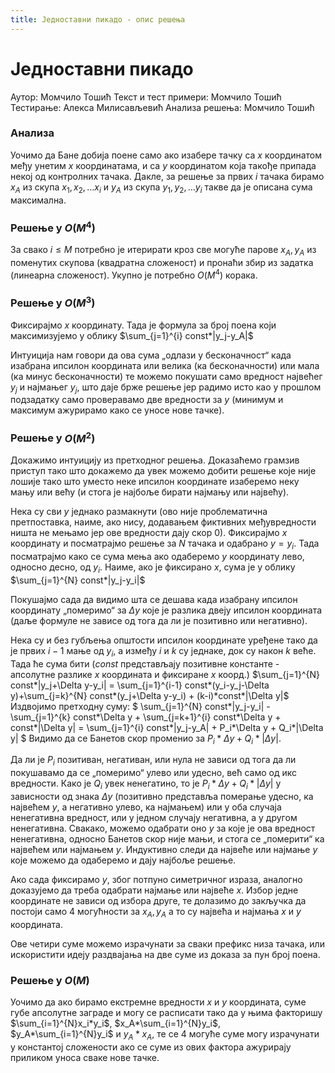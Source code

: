 ```yaml
---
title: Једноставни пикадо - опис решења
---
```


# Једноставни пикадо

Аутор: Момчило Тошић
Текст и тест примери: Момчило Тошић
Тестирање: Алекса Милисављевић
Анализа решења: Момчило Тошић

### Анализа

Уочимо да Бане добија поене само ако изабере тачку са $x$ координатом међу унетим $x$ координатама, и са $y$ координатом која такође припада некој од контролних тачака.
Дакле, за решење за првих $i$ тачака бирамо $x_A$ из скупа $x_1,x_2,\ldots x_i$ и $y_A$ из скупа $y_1,y_2,\ldots y_i$ такве да је описана сума максимална.

### Решење у $O(M^4)$

За свако $i \leq M$ потребно је итерирати кроз све могуће парове $x_A,y_A$ из поменутих скупова (квадратна сложеност) и пронаћи збир из задатка (линеарна сложеност).
Укупно је потребно $O(M^4)$ корака.

### Решење у $O(M^3)$

Фиксирајмо $x$ координату. Тада је формула за број поена који максимизујемо у облику $\sum_{j=1}^{i} const*|y_j-y_A|$

Интуиција нам говори да ова сума „одлази у бесконачност“ када изабрана ипсилон координата или велика (ка бесконачности) или мала (ка минус бесконачности) те можемо покушати само вредност највећег $y_j$ и најмањег $y_j$, што даје брже решење јер радимо исто као у прошлом подзадатку само проверавамо две вредности за $y$ (минимум и максимум
ажурирамо како се уносе нове тачке). 

### Решење у $O(M^2)$

Докажимо интуицију из претходног решења. Доказаћемо грамзив приступ тако што докажемо да увек можемо добити решење које није лошије тако што уместо неке ипсилон координате изаберемо неку мању или већу (и стога је најбоље бирати најмању или највећу).

Нека су сви $y$ једнако размакнути (ово није проблематична претпоставка, наиме, ако нису, додавањем фиктивних међувредности ништа не мењамо јер ове вредности дају скор 0).
Фиксирајмо $x$ координату и посматрајмо решење за $N$ тачака и одабрано $y=y_i$. Тада посматрајмо како се сума мења ако одаберемо $y$ координату лево, односно десно, од
$y_i$.
Наиме, ако је фиксирано $x$, сума је у облику $\sum_{j=1}^{N} const*|y_j-y_i|$

Покушајмо сада да видимо шта се дешава када
изабрану ипсилон координату „померимо“ за $\Delta y$ које је разлика двеју ипсилон координата (даље формуле не зависе од тога да ли је позитивно или негативно). 

Нека су и без губљења општости ипсилон координате уређене тако да је првих $i-1$ мање од $y_i$, а између $i$ и $k$ су једнаке, док су након $k$ веће. 
Тада ће сума бити ($const$ представљају позитивне константе - апсолутне разлике $x$ координата и фиксиране $x$ коорд.)
$\sum_{j=1}^{N} const*|y_j+\Delta y-y_i| = \sum_{j=1}^{i-1} const*(y_i-y_j-\Delta y)+\sum_{j=k}^{N} const*(y_j+\Delta y-y_i) + (k-i)*const*|\Delta y|$
Издвојимо претходну суму:
$ \sum_{j=1}^{N} const*|y_j-y_i| - \sum_{j=1}^{k} const*\Delta y + \sum_{j=k+1}^{i} const*\Delta y + const*|\Delta y| = \sum_{j=1}^{i} const*|y_j-y_A| + P_i*\Delta y + Q_i*|\Delta y| $
Видимо да се Банетов скор променио за $P_i*\Delta y + Q_i*|\Delta y|$.

Да ли је $P_i$ позитиван, негативан, или нула не зависи од тога да ли покушавамо да се „померимо“ улево или удесно, већ само од икс вредности. Како је $Q_i$ увек ненегатино,
то је $P_i*\Delta y + Q_i*|\Delta y|$ у зависности од знака $\Delta y$ (позитивно представља померање удесно, ка највећем $y$, а негативно улево, ка најмањем) или у оба случаја ненегативна вредност, или у једном случају негативна, а у другом ненегативна. Свакако, можемо одабрати оно $y$ за које је ова вредност ненегативна, односно Банетов скор није мањи, и стога се „померити“ ка највећем или најмањем $y$. Индуктивно следи да највеће или најмање $y$ које можемо да одаберемо и дају најбоље решење.

Ако сада фиксирамо $y$, због потпуно симетричног израза, аналогно доказујемо да треба одабрати најмање или највеће $x$.
Избор једне координате не зависи од избора друге, те долазимо до закључка да постоји само 4 могућности за $x_A,y_A$ а то су највећа и најмања $x$ и $y$ координата.

Ове четири суме можемо израчунати за сваки префикс низа тачака, или искористити идеју раздвајања на две суме из доказа за пун број поена.

### Решење у $O(M)$

Уочимо да ако бирамо екстремне вредности $x$ и $y$ координата, суме губе апсолутне заграде и могу се расписати тако да у њима факторишу 
$\sum_{i=1}^{N}x_i*y_i$, 
$x_A*\sum_{i=1}^{N}y_i$, 
$y_A*\sum_{i=1}^{N}y_i$ и 
$y_A*x_A$, те се 4 могуће суме могу израчунати у константој сложености ако се суме из ових фактора ажурирају приликом уноса сваке нове тачке.
